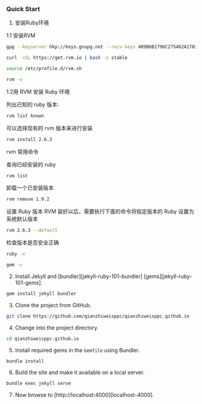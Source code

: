 

### Quick Start

1. 安装Ruby环境

1.1 安装RVM

```sh
gpg --keyserver hkp://keys.gnupg.net --recv-keys 409B6B1796C275462A1703113804BB82D39DC0E3 7D2BAF1CF37B13E2069D6956105BD0E739499BDB
```

```sh
curl -sSL https://get.rvm.io | bash -s stable
```

```sh
source /etc/profile.d/rvm.sh
```

```sh
rvm -v
```

1.2用 RVM 安装 Ruby 环境

列出已知的 ruby 版本:
```sh
rvm list known
```

可以选择现有的 rvm 版本来进行安装
```sh
rvm install 2.6.3
```

rvm 常用命令

查询已经安装的 ruby
```sh
rvm list
```

卸载一个已安装版本
```sh
rvm remove 1.9.2
```

设置 Ruby 版本
RVM 装好以后，需要执行下面的命令将指定版本的 Ruby 设置为系统默认版本
```sh
rvm 2.6.3 --default
```

检查版本是否安全正确
```sh
ruby -v
```

```sh
gem -v
```

2. Install Jekyll and [bundler][jekyll-ruby-101-bundler] [gems][jekyll-ruby-101-gems].

```sh
gem install jekyll bundler
```

3. Clone the project from GitHub.

```sh
git clone https://github.com/qianzhiweisppc/qianzhiweisppc.github.io
```

4. Change into the project directory.

```sh
cd qianzhiweisppc.github.io
```

5. Install required gems in the `Gemfile` using Bundler.

```sh
bundle install
```

6. Build the site and make it available on a local server.

```sh
bundle exec jekyll serve
```

7. Now browse to [http://localhost:4000][localhost-4000].

